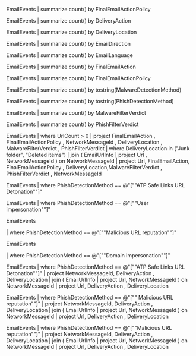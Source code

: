 EmailEvents 
| summarize count() by FinalEmailActionPolicy

EmailEvents 
| summarize count() by DeliveryAction

EmailEvents 
| summarize count() by DeliveryLocation

EmailEvents 
| summarize count() by EmailDirection

EmailEvents 
| summarize count() by EmailLanguage

EmailEvents 
| summarize count() by FinalEmailAction

EmailEvents 
| summarize count() by FinalEmailActionPolicy

EmailEvents 
| summarize count() by tostring(MalwareDetectionMethod)

EmailEvents 
| summarize count()  by tostring(PhishDetectionMethod)


EmailEvents 
| summarize count() by MalwareFilterVerdict

EmailEvents 
| summarize count() by PhishFilterVerdict

EmailEvents 
| where UrlCount > 0
| project FinalEmailAction , FinalEmailActionPolicy , NetworkMessageId , DeliveryLocation  , MalwareFilterVerdict , PhishFilterVerdict 
| where DeliveryLocation in ("Junk folder", "Deleted items")
| join ( EmailUrlInfo
| project Url  , NetworkMessageId 
)
on NetworkMessageId 
| project Url, FinalEmailAction, FinalEmailActionPolicy , DeliveryLocation,MalwareFilterVerdict , PhishFilterVerdict ,   NetworkMessageId 

EmailEvents 
| where PhishDetectionMethod == @"[""ATP Safe Links URL Detonation""]"

EmailEvents 
| where PhishDetectionMethod == @"[""User impersonation""]"

EmailEvents 

| where PhishDetectionMethod == @"[""Malicious URL reputation""]"

EmailEvents 

| where PhishDetectionMethod == @"[""Domain impersonation""]"


EmailEvents 
| where PhishDetectionMethod == @"[""ATP Safe Links URL Detonation""]"
| project NetworkMessageId, DeliveryAction , DeliveryLocation 
| join ( EmailUrlInfo
| project Url, NetworkMessageId  )
on NetworkMessageId 
| project Url, DeliveryAction , DeliveryLocation 

EmailEvents 
| where PhishDetectionMethod == @"["" Malicious URL reputation""]"
| project NetworkMessageId, DeliveryAction , DeliveryLocation 
| join ( EmailUrlInfo
| project Url, NetworkMessageId  )
on NetworkMessageId 
| project Url, DeliveryAction , DeliveryLocation 


EmailEvents 
| where PhishDetectionMethod == @"[""Malicious URL reputation""]"
| project NetworkMessageId, DeliveryAction , DeliveryLocation 
| join ( EmailUrlInfo
| project Url, NetworkMessageId  )
on NetworkMessageId 
| project Url, DeliveryAction , DeliveryLocation 
